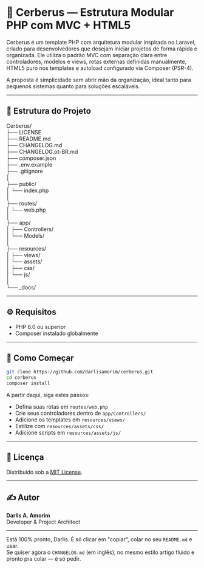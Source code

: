 # 🚀 Cerberus — Estrutura Modular PHP com MVC + HTML5

Cerberus é um template PHP com arquitetura modular inspirada no Laravel, criado para desenvolvedores que desejam iniciar projetos de forma rápida e organizada. Ele utiliza o padrão MVC com separação clara entre controladores, modelos e views, rotas externas definidas manualmente, HTML5 puro nos templates e autoload configurado via Composer (PSR-4).

A proposta é simplicidade sem abrir mão da organização, ideal tanto para pequenos sistemas quanto para soluções escaláveis.

---

## 📁 Estrutura do Projeto

Cerberus/  
├── LICENSE  
├── README.md  
├── CHANGELOG.md  
├── CHANGELOG.pt-BR.md  
├── composer.json  
├── .env.example  
├── .gitignore  
│  
├── public/  
│   └── index.php  
│  
├── routes/  
│   └── web.php  
│  
├── app/  
│   ├── Controllers/  
│   └── Models/  
│  
├── resources/  
│   ├── views/  
│   └── assets/  
│       ├── css/  
│       └── js/  
│  
└── _docs/

---

## ⚙️ Requisitos

- PHP 8.0 ou superior
- Composer instalado globalmente

---

## 🧪 Como Começar

```bash
git clone https://github.com/darlisamorim/cerberus.git
cd cerberus
composer install
```

A partir daqui, siga estes passos:

- Defina suas rotas em `routes/web.php`
- Crie seus controladores dentro de `app/Controllers/`
- Adicione os templates em `resources/views/`
- Estilize com `resources/assets/css/`
- Adicione scripts em `resources/assets/js/`

---

## 📜 Licença

Distribuído sob a [MIT License](LICENSE).

---

## ✍️ Autor

**Darlis A. Amorim**  
Developer & Project Architect

---

Está 100% pronto, Darlis. É só clicar em "copiar", colar no seu `README.md` e usar.  
Se quiser agora o `CHANGELOG.md` (em inglês), no mesmo estilo artigo fluido e pronto pra colar — é só pedir.
